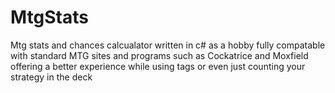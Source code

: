 # MtgStats
Mtg stats and chances calcualator written in c# as a hobby fully compatable with standard MTG sites and programs such as Cockatrice and Moxfield offering a better experience while using tags or even just counting your strategy in the deck
